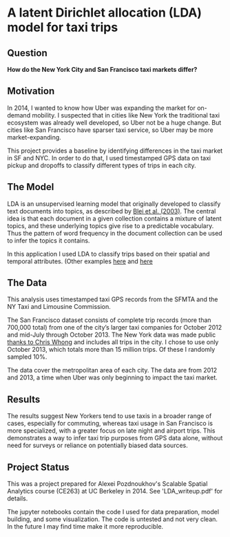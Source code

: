 
# A latent Dirichlet allocation (LDA) model for taxi trips

## Question
**How do the New York City and San Francisco taxi markets differ?**

## Motivation
In 2014, I wanted to know how Uber was expanding the market for on-demand mobility. I suspected that in cities like New York the traditional taxi ecosystem was already well developed, so Uber not be a huge change. But cities like San Francisco have sparser taxi service, so Uber may be more market-expanding. 

This project provides a baseline by identifying differences in the taxi market in SF and NYC. In order to do that, I used timestamped GPS data on taxi pickup and dropoffs to classify different types of trips in each city. 

## The Model

LDA is an unsupervised learning model that originally developed to classify text documents into topics, as described by [Blei et al. (2003)](http://www.jmlr.org/papers/v3/blei03a.html "Blei et al. (2003)"). The central idea is that each document in a given collection contains a mixture of latent topics, and these underlying topics give rise to a predictable vocabulary. Thus the pattern of word frequency in the document collection can be used to infer the topics it contains.

In this application I used LDA to classify trips based on their spatial and temporal attributes. (Other examples [here](https://hal.archives-ouvertes.fr/hal-01052951/ "Come et al.") and [here](http://dl.acm.org/citation.cfm?id=2424395 "Kling.")

## The Data
This analysis uses timestamped taxi GPS records from the SFMTA and the NY Taxi and Limousine Commission. 

The San Francisco dataset consists of complete trip records (more than 700,000 total) from one of the city’s larger taxi companies for October 2012 and mid-July through October 2013. The New York data was made public [thanks to Chris Whong](http://chriswhong.com/open-data/foil_nyc_taxi/ "taxi data") and includes all trips in the city. I chose to use only October 2013, which totals more than 15 million trips. Of these I randomly sampled 10%. 

The data cover the metropolitan area of each city. 
The data are from 2012 and 2013, a time when Uber was only beginning to impact the taxi market.

## Results
The results suggest New Yorkers tend to use taxis in a broader range of cases, especially for commuting, whereas taxi usage in San Francisco is more specialized, with a greater focus on late night and airport trips. This demonstrates a way to infer taxi trip purposes from GPS data alone, without need for surveys or reliance on potentially biased data sources.


## Project Status
This was a project prepared for Alexei Pozdnoukhov's Scalable Spatial Analytics course (CE263) at UC Berkeley in 2014. See 'LDA_writeup.pdf' for details. 

The jupyter notebooks contain the code I used for data preparation, model building, and some visualization. 
The code is untested and not very clean. In the future I may find time make it more reproducible. 

